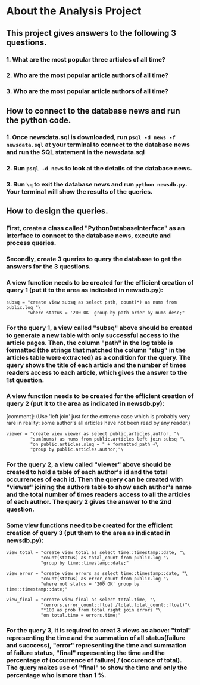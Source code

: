 # About the Analysis Project
## This project gives answers to the following 3 questions.
### 1. What are the most popular three articles of all time?
### 2. Who are the most popular article authors of all time?
### 3. Who are the most popular article authors of all time?

## How to connect to the database news and run the python code.
### 1. Once newsdata.sql is downloaded, run ```psql -d news -f newsdata.sql``` at your terminal to connect to the database news and run the SQL statement in the newsdata.sql
### 2. Run ```psql -d news``` to look at the details of the database news.
### 3. Run ```\q``` to exit the database news and run ```python newsdb.py```. Your terminal will show the results of the queries.

## How to design the queries.
### First, create a class called "PythonDatabaseInterface" as an interface to connect to the database news, execute and process queries.

### Secondly, create 3 queries to query the database to get the answers for the 3 questions.

### A view function needs to be created for the efficient creation of query 1 (put it to the area as indicated in newsdb.py):
```
subsq = "create view subsq as select path, count(*) as nums from public.log "\
        "where status = '200 OK' group by path order by nums desc;"
```

### For the query 1, a view called "subsq" above should be created to generate a new table with only successful access to the article pages. Then, the column "path" in the log table is formatted (the strings that matched the column "slug" in the articles table were extracted) as a condition for the query. The query shows the title of each article and the number of times readers access to each article, which gives the answer to the 1st question.

### A view function needs to be created for the efficient creation of query 2 (put it to the area as indicated in newsdb.py):
[comment]: (Use 'left join' just for the extreme case which is probably very rare in reality: some author's all articles have not been read by any reader.)
```
viewer = "create view viewer as select public.articles.author, "\
         "sum(nums) as nums from public.articles left join subsq "\
         "on public.articles.slug = " + formatted_path +\
         "group by public.articles.author;"\
```
### For the query 2, a view called "viewer" above should be created to hold a table of each author's id and the total occurrences of each id. Then the query can be created with "viewer" joining the authors table to show each author's name and the total number of times readers access to all the articles of each author. The query 2 gives the answer to the 2nd question.

### Some view functions need to be created for the efficient creation of query 3 (put them to the area as indicated in newsdb.py):
```
view_total = "create view total as select time::timestamp::date, "\
             "count(status) as total_count from public.log "\
             "group by time::timestamp::date;"

view_error = "create view errors as select time::timestamp::date, "\
             "count(status) as error_count from public.log "\
             "where not status = '200 OK' group by time::timestamp::date;"

view_final = "create view final as select total.time, "\
             "(errors.error_count::float /total.total_count::float)"\
             "*100 as prob from total right join errors "\
             "on total.time = errors.time;"
```

### For the query 3, it is required to creat 3 views as above: "total" representing the time and the summation of all status(failure and succcess), "error" representing the time and summation of failure status, "final" representing the time and the percentage of (occurrence of failure) / (occurence of total). The query makes use of "final" to show the time and only the percentage who is more than 1 %.
